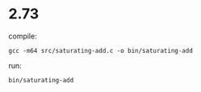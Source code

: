 # 2.73

compile:

    gcc -m64 src/saturating-add.c -o bin/saturating-add

run:

    bin/saturating-add